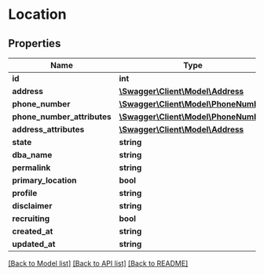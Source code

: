 # Location

## Properties
Name | Type | Description | Notes
------------ | ------------- | ------------- | -------------
**id** | **int** |  | [optional] 
**address** | [**\Swagger\Client\Model\Address**](Address.md) |  | [optional] 
**phone_number** | [**\Swagger\Client\Model\PhoneNumber**](PhoneNumber.md) |  | [optional] 
**phone_number_attributes** | [**\Swagger\Client\Model\PhoneNumber**](PhoneNumber.md) |  | [optional] 
**address_attributes** | [**\Swagger\Client\Model\Address**](Address.md) |  | [optional] 
**state** | **string** |  | [optional] 
**dba_name** | **string** |  | [optional] 
**permalink** | **string** |  | [optional] 
**primary_location** | **bool** |  | [optional] 
**profile** | **string** |  | [optional] 
**disclaimer** | **string** |  | [optional] 
**recruiting** | **bool** |  | [optional] 
**created_at** | **string** |  | [optional] 
**updated_at** | **string** |  | [optional] 

[[Back to Model list]](../README.md#documentation-for-models) [[Back to API list]](../README.md#documentation-for-api-endpoints) [[Back to README]](../README.md)


